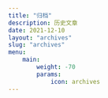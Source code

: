 ```yaml
---
title: "归档"
description: 历史文章
date: 2021-12-10
layout: "archives"
slug: "archives"
menu:
    main:
        weight: -70
        params: 
            icon: archives
---
```

